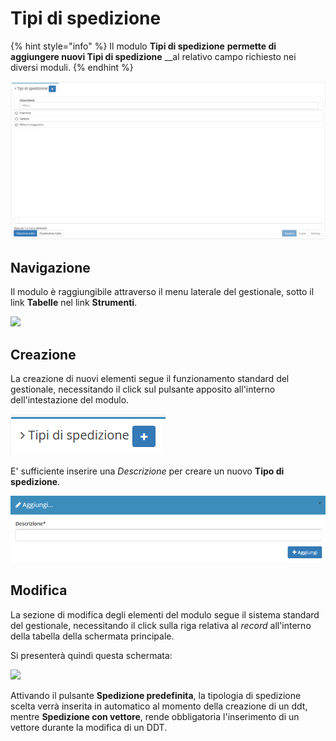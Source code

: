 # Tipi di spedizione

{% hint style="info" %}
Il modulo **Tipi di spedizione** **permette di aggiungere nuovi Tipi di spedizione** \_\_al relativo campo richiesto nei diversi moduli.
{% endhint %}

![Screenshot interfaccia tipi di spedizione](../../../.gitbook/assets/TipiDiSpedizione.PNG)

## Navigazione

Il modulo è raggiungibile attraverso il menu laterale del gestionale, sotto il link **Tabelle** nel link **Strumenti**.

![](https://firebasestorage.googleapis.com/v0/b/gitbook-x-prod.appspot.com/o/spaces%2F-LZJeLg23eVDvrCv74U7-887967055%2Fuploads%2FlYMzm1BIgVejzev6e6ur%2Ffile.png?alt=media)

## Creazione

La creazione di nuovi elementi segue il funzionamento standard del gestionale, necessitando il click sul pulsante apposito all'interno dell'intestazione del modulo.

![Screenshot creazione tipi di spedizione](../../../.gitbook/assets/AggiuntaTipiDiSpedizione.PNG)

E' sufficiente inserire una _Descrizione_ per creare un nuovo **Tipo di spedizione**.

![Screenshot creazione tipi di spedizione](../../../.gitbook/assets/AggiungereTipiDiSpedizione.PNG)

## Modifica

La sezione di modifica degli elementi del modulo segue il sistema standard del gestionale, necessitando il click sulla riga relativa al _record_ all'interno della tabella della schermata principale.

Si presenterà quindi questa schermata:

![](https://firebasestorage.googleapis.com/v0/b/gitbook-x-prod.appspot.com/o/spaces%2F-LZJeLg23eVDvrCv74U7-887967055%2Fuploads%2F47Jz71hraGvcAiQGTMeB%2Ffile.png?alt=media)

Attivando il pulsante **Spedizione predefinita**, la tipologia di spedizione scelta verrà inserita in automatico al momento della creazione di un ddt, mentre **Spedizione con vettore**, rende obbligatoria l'inserimento di un vettore durante la modifica di un DDT.
